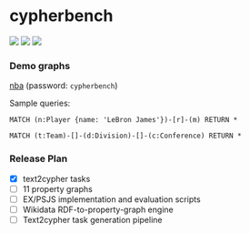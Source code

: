 # cypherbench

[![](https://img.shields.io/badge/license-apache2.0-green.svg)](LICENSE) 
[![](https://img.shields.io/badge/🤗-HuggingFace-red.svg)](https://huggingface.co/datasets/megagonlabs/cypherbench)
[![](https://img.shields.io/badge/paper-arxiv-yellow.svg)](https://arxiv.org/pdf/2412.18702)

### Demo graphs
[nba](https://browser.neo4j.io/?dbms=neo4j%2Bs%3A%2F%2Fneo4j@36535562.databases.neo4j.io&db=neo4j)
(password: `cypherbench`)

Sample queries:
```cypher
MATCH (n:Player {name: 'LeBron James'})-[r]-(m) RETURN *
```
```cypher
MATCH (t:Team)-[]-(d:Division)-[]-(c:Conference) RETURN *
```

### Release Plan

- [x] text2cypher tasks
- [ ] 11 property graphs
- [ ] EX/PSJS implementation and evaluation scripts
- [ ] Wikidata RDF-to-property-graph engine
- [ ] Text2cypher task generation pipeline
